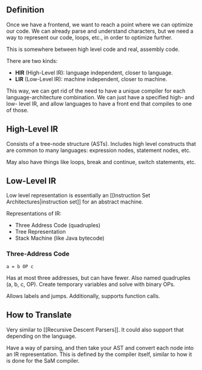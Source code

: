 ## Definition

Once we have a frontend, we want to reach a point where we can optimize our code. We can already parse and understand characters, but we need a way to represent our code, loops, etc., in order to optimize further.

This is somewhere between high level code and real, assembly code.

There are two kinds:
- **HIR** (High-Level IR): language independent, closer to language.
- **LIR** (Low-Level IR): machine independent, closer to machine.

This way, we can get rid of the need to have a unique compiler for each language-architecture combination. We can just have a specified high- and low- level IR, and allow languages to have a front end that compiles to one of those.


## High-Level IR

Consists of a tree-node structure (ASTs). Includes high level constructs that are common to many languages: expression nodes, statement nodes, etc. 

May also have things like loops, break and continue, switch statements, etc.

## Low-Level IR

Low level representation is essentially an [[Instruction Set Architectures|instruction set]] for an abstract machine.

Representations of IR:
- Three Address Code (quadruples)
- Tree Representation
- Stack Machine (like Java bytecode)

### Three-Address Code

`a = b OP c`

Has at most three addresses, but can have fewer. Also named quadruples (a, b, c, OP). Create temporary variables and solve with binary OPs.

Allows labels and jumps. Additionally, supports function calls.

## How to Translate

Very similar to [[Recursive Descent Parsers]]. It could also support that depending on the language. 

Have a way of parsing, and then take your AST and convert each node into an IR representation. This is defined by the compiler itself, similar to how it is done for the SaM compiler.